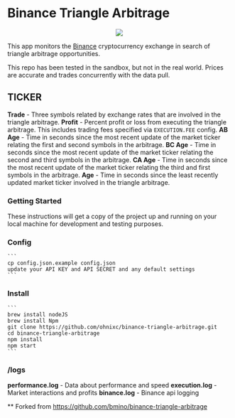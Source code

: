 # Binance Triangle Arbitrage

<p align="center">
    <img src="https://github.com/bmino/binance-triangle-arbitrage/blob/master/src/resources/mainDisplay.png">
</p>

This app monitors the [Binance](https://www.binance.com) cryptocurrency exchange in search of triangle arbitrage opportunities.

This repo has been tested in the sandbox, but not in the real world. Prices are accurate and trades concurrently with the data pull.

## TICKER
**Trade** - Three symbols related by exchange rates that are involved in the triangle arbitrage.
**Profit** - Percent profit or loss from executing the triangle arbitrage. This includes trading fees specified via `EXECUTION.FEE` config.
**AB Age** - Time in seconds since the most recent update of the market ticker relating the first and second symbols in the arbitrage.
**BC Age** - Time in seconds since the most recent update of the market ticker relating the second and third symbols in the arbitrage.
**CA Age** - Time in seconds since the most recent update of the market ticker relating the third and first symbols in the arbitrage.
**Age** - Time in seconds since the least recently updated market ticker involved in the triangle arbitrage.

### Getting Started
These instructions will get a copy of the project up and running on your local machine for development and testing purposes.

### Config
    ```
    cp config.json.example config.json
    update your API KEY and API SECRET and any default settings
    ```

### Install
    ```
    brew install nodeJS
    brew install Npm
    git clone https://github.com/ohnixc/binance-triangle-arbitrage.git
    cd binance-triangle-arbitrage
    npm install
    npm start
    ```

### /logs
 
**performance.log** - Data about performance and speed
**execution.log** - Market interactions and profits
**binance.log** - Binance api logging


** Forked from https://github.com/bmino/binance-triangle-arbitrage


